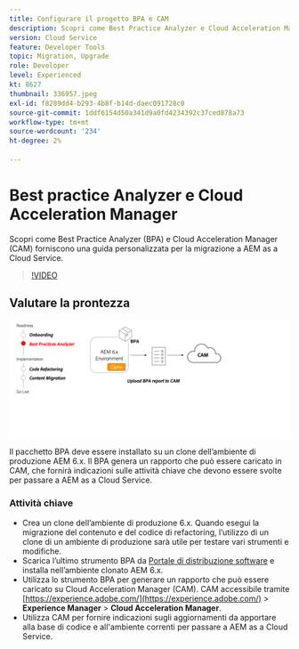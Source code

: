 ```yaml
---
title: Configurare il progetto BPA e CAM
description: Scopri come Best Practice Analyzer e Cloud Acceleration Manager forniscono una guida personalizzata per la migrazione a AEM as a Cloud Service.
version: Cloud Service
feature: Developer Tools
topic: Migration, Upgrade
role: Developer
level: Experienced
kt: 8627
thumbnail: 336957.jpeg
exl-id: f8289dd4-b293-4b8f-b14d-daec091728c0
source-git-commit: 1ddf6154d50a341d9a0fd4234392c37ced878a73
workflow-type: tm+mt
source-wordcount: '234'
ht-degree: 2%

---
```


# Best practice Analyzer e Cloud Acceleration Manager

Scopri come Best Practice Analyzer (BPA) e Cloud Acceleration Manager (CAM) forniscono una guida personalizzata per la migrazione a AEM as a Cloud Service. 

>[!VIDEO](https://video.tv.adobe.com/v/336957/?quality=12&learn=on)

## Valutare la prontezza

![Diagramma di alto livello BPA e CAM](assets/bpa-cam-diagram.png)

Il pacchetto BPA deve essere installato su un clone dell’ambiente di produzione AEM 6.x. Il BPA genera un rapporto che può essere caricato in CAM, che fornirà indicazioni sulle attività chiave che devono essere svolte per passare a AEM as a Cloud Service.

### Attività chiave

* Crea un clone dell’ambiente di produzione 6.x. Quando esegui la migrazione del contenuto e del codice di refactoring, l’utilizzo di un clone di un ambiente di produzione sarà utile per testare vari strumenti e modifiche.
* Scarica l’ultimo strumento BPA da [Portale di distribuzione software](https://experience.adobe.com/#/downloads/content/software-distribution/it/aemcloud.html) e installa nell’ambiente clonato AEM 6.x.
* Utilizza lo strumento BPA per generare un rapporto che può essere caricato su Cloud Acceleration Manager (CAM). CAM accessibile tramite [https://experience.adobe.com/](https://experience.adobe.com/) > **Experience Manager** > **Cloud Acceleration Manager**.
* Utilizza CAM per fornire indicazioni sugli aggiornamenti da apportare alla base di codice e all&#39;ambiente correnti per passare a AEM as a Cloud Service.
